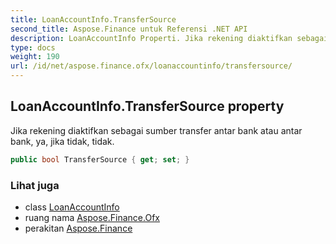 ```yaml
---
title: LoanAccountInfo.TransferSource
second_title: Aspose.Finance untuk Referensi .NET API
description: LoanAccountInfo Properti. Jika rekening diaktifkan sebagai sumber transfer antar bank atau antar bank ya jika tidak tidak.
type: docs
weight: 190
url: /id/net/aspose.finance.ofx/loanaccountinfo/transfersource/
---
```

## LoanAccountInfo.TransferSource property

Jika rekening diaktifkan sebagai sumber transfer antar bank atau antar bank, ya, jika tidak, tidak.

```csharp
public bool TransferSource { get; set; }
```

### Lihat juga

* class [LoanAccountInfo](../)
* ruang nama [Aspose.Finance.Ofx](../../loanaccountinfo/)
* perakitan [Aspose.Finance](../../../)


